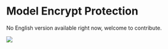 # Model Encrypt Protection

No English version available right now, welcome to contribute.

<a href="https://gitee.com/mindspore/docs/blob/r1.3/docs/mindarmour/docs/source_en/model_encrypt_protection.md" target="_blank"><img src="https://gitee.com/mindspore/docs/raw/r1.3/resource/_static/logo_source.png"></a>&nbsp;&nbsp;
